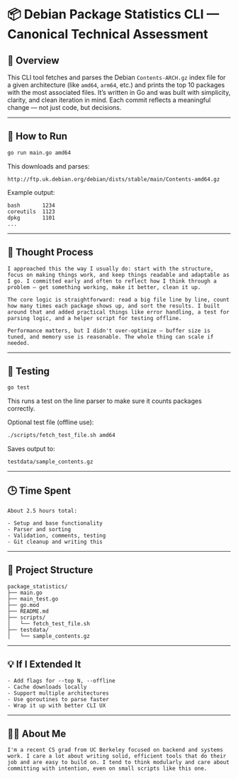 # 📦 Debian Package Statistics CLI — Canonical Technical Assessment

## 🧾 Overview

This CLI tool fetches and parses the Debian `Contents-ARCH.gz` index file for a given architecture (like `amd64`, `arm64`, etc.) and prints the top 10 packages with the most associated files. It’s written in Go and was built with simplicity, clarity, and clean iteration in mind. Each commit reflects a meaningful change — not just code, but decisions.

---

## 🚀 How to Run

```bash
go run main.go amd64
```

This downloads and parses:

```
http://ftp.uk.debian.org/debian/dists/stable/main/Contents-amd64.gz
```

Example output:

```
bash       1234
coreutils  1123
dpkg       1101
...
```

---

## 🧠 Thought Process

```
I approached this the way I usually do: start with the structure, focus on making things work, and keep things readable and adaptable as I go. I committed early and often to reflect how I think through a problem — get something working, make it better, clean it up.

The core logic is straightforward: read a big file line by line, count how many times each package shows up, and sort the results. I built around that and added practical things like error handling, a test for parsing logic, and a helper script for testing offline.

Performance matters, but I didn't over-optimize — buffer size is tuned, and memory use is reasonable. The whole thing can scale if needed.
```

---

## 🧪 Testing

```bash
go test
```

This runs a test on the line parser to make sure it counts packages correctly.

Optional test file (offline use):

```bash
./scripts/fetch_test_file.sh amd64
```

Saves output to:

```
testdata/sample_contents.gz
```

---

## 🕒 Time Spent

```
About 2.5 hours total:

- Setup and base functionality
- Parser and sorting
- Validation, comments, testing
- Git cleanup and writing this
```

---

## 📁 Project Structure

```
package_statistics/
├── main.go
├── main_test.go
├── go.mod
├── README.md
├── scripts/
│   └── fetch_test_file.sh
├── testdata/
│   └── sample_contents.gz
```

---

## 💡 If I Extended It

```
- Add flags for --top N, --offline
- Cache downloads locally
- Support multiple architectures
- Use goroutines to parse faster
- Wrap it up with better CLI UX
```

---

## 🙋‍♂️ About Me

```
I'm a recent CS grad from UC Berkeley focused on backend and systems work. I care a lot about writing solid, efficient tools that do their job and are easy to build on. I tend to think modularly and care about committing with intention, even on small scripts like this one.
```
